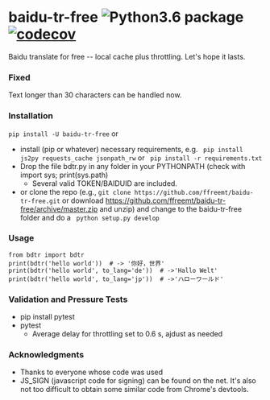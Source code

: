 # baidu-tr-free ![Python3.6 package](https://github.com/ffreemt/baidu-tr-free/workflows/Python3.6%20package/badge.svg)[![codecov](https://codecov.io/gh/ffreemt/baidu-tr-free/branch/master/graph/badge.svg)](https://codecov.io/gh/ffreemt/baidu-tr-free)

Baidu translate for free -- local cache plus throttling. Let's hope it lasts.
### Fixed
Text longer than 30 characters can be handled now.

### Installation
```pip install -U baidu-tr-free```
or
* install (pip or whatever) necessary requirements, e.g. ```
pip install js2py requests_cache jsonpath_rw``` or ```
pip install -r requirements.txt```
* Drop the file bdtr.py in any folder in your PYTHONPATH (check with import sys; print(sys.path)
  * Several valid TOKEN/BAIDUID are included.
* or clone the repo (e.g., ```git clone https://github.com/ffreemt/baidu-tr-free.git``` or download https://github.com/ffreemt/baidu-tr-free/archive/master.zip and unzip) and change to the baidu-tr-free folder and do a ```
python setup.py develop```

### Usage

```
from bdtr import bdtr
print(bdtr('hello world'))  # -> '你好，世界'
print(bdtr('hello world', to_lang='de'))  # ->'Hallo Welt'
print(bdtr('hello world', to_lang='jp'))  # ->'ハローワールド'
```

### Validation and Pressure Tests
* pip install pytest
* pytest
  * Average delay for throttling set to 0.6 s, ajdust as needed

### Acknowledgments

* Thanks to everyone whose code was used
* JS_SIGN (javascript code for signing) can be found on the net. It's also not too difficult to obtain some similar code from Chrome's devtools.
